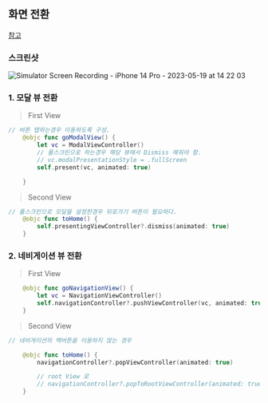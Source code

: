 ## 화면 전환
[참고](https://developer.apple.com/library/archive/featuredarticles/ViewControllerPGforiPhoneOS/index.html#//apple_ref/doc/uid/TP40007457-CH2-SW1)

### 스크린샷
![Simulator Screen Recording - iPhone 14 Pro - 2023-05-19 at 14 22 03](https://github.com/jaehoon9186/study/assets/83233720/5c550552-4af3-491d-9753-30bd15a166c8)


### 1. 모달 뷰 전환
> First View
```swift
// 버튼 탭하는경우 이동하도록 구성.
    @objc func goModalView() {
        let vc = ModalViewController()
        // 풀스크린으로 하는경우 해당 뷰에서 Dismiss 해줘야 함.
        // vc.modalPresentationStyle = .fullScreen
        self.present(vc, animated: true)

    }
```
> Second View
```swift
// 풀스크린으로 모달을 설정한경우 뒤로가기 버튼이 필요하다. 
    @objc func toHome() {
        self.presentingViewController?.dismiss(animated: true)
    }
```

### 2. 네비게이션 뷰 전환

> First View
```swift
    @objc func goNavigationView() {
        let vc = NavigationViewController()
        self.navigationController?.pushViewController(vc, animated: true)
    }
```
> Second View
```swift
// 네비게이션의 백버튼을 이용하지 않는 경우

    @objc func toHome() {
        navigationController?.popViewController(animated: true)

        // root View 로
        // navigationController?.popToRootViewController(animated: true)
    }

```
